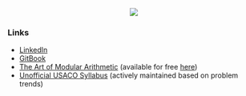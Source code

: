 <p align="center">
<img align="center" src="https://github-readme-stats.vercel.app/api?username=Aryansh-S&show_icons=true&theme=onedark&count_private=true">
</p>

### Links
* [LinkedIn](https://www.linkedin.com/in/aryansh-s/)
* [GitBook](https://aryansh.gitbook.io/)
* [The Art of Modular Arithmetic](https://www.amazon.com/Art-Modular-Arithmetic-Aryansh-Shrivastava-ebook/dp/B09DF7MTWB) (available for free [here](https://aryansh-s.github.io/The_Art_of_Modular_Arithmetic.pdf))
* [Unofficial USACO Syllabus](https://www.overleaf.com/read/fktckfprxyxn) (actively maintained based on problem trends)
